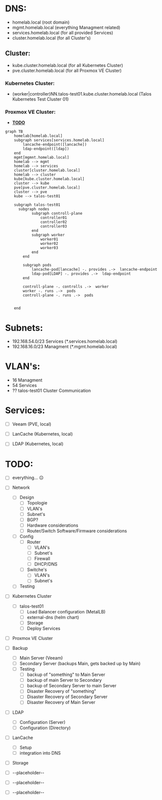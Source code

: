# DNS:
  - homelab.local (root domain)
  - mgmt.homelab.local (everything Managment related)
  - services.homelab.local (for all provided Services)
  - cluster.homelab.local (for all Cluster's)
## Cluster:
  - kube.cluster.homelab.local (for all Kubernetes Cluster)
  - pve.cluster.homelab.local (for all Proxmox VE Cluster)
### Kubernetes Cluster:
  - (worker|controller)NN.talos-test01.kube.cluster.homelab.local (Talos Kubernetes Test Cluster 01)
### Proxmox VE Cluster:
  - <u>**TODO**</u>

```mermaid
graph TB
    homelab[homelab.local]
    subgraph services[services.homelab.local]
        lancache-endpoint([lancache])
        ldap-endpoint([ldap])
    end
    mgmt[mgmnt.homelab.local]
    homelab --> mgmt
    homelab --> services
    cluster[cluster.homelab.local]
    homelab --> cluster
    kube[kube.cluster.homelab.local]
    cluster --> kube
    pve[pve.cluster.homelab.local]
    cluster --> pve
    kube --> talos-test01

    subgraph talos-test01
      subgraph nodes
            subgraph controll-plane
                controller01
                controller02
                controller03
            end
            subgraph worker
                worker01
                worker02
                worker03
            end 
        end

        subgraph pods
            lancache-pod[lancache] -. provides .->  lancache-endpoint
            ldap-pod[LDAP] -. provides .->  ldap-endpoint
        end 

        controll-plane -. controlls .->  worker
        worker -. runs .->  pods
        controll-plane -. runs .->  pods
        

    end

```


# Subnets:
  - 192.168.54.0/23 Services (*.services.homelab.local)
  - 192.168.16.0/23 Managment (*.mgmt.homelab.local)

# VLAN's:
  - 16 Managment
  - 54 Services
  - ?? talos-test01 Cluster Communication

# Services:

  - [ ] Veeam (PVE, local)
  - [ ] LanCache (Kubernetes, local)
  - [ ] LDAP (Kubernetes, local)



# TODO:
  - [ ] everything... 😐
  - [ ] Network
    - [ ] Design
      - [ ] Topologie
      - [ ] VLAN's
      - [ ] Subnet's
      - [ ] BGP?
      - [ ] Hardware considerations
      - [ ] Router/Switch Software/Firmware considerations
    - [ ] Config
      - [ ] Router
        - [ ] VLAN's
        - [ ] Subnet's
        - [ ] Firewall
        - [ ] DHCP/DNS
      - [ ] Switche's
        - [ ] VLAN's
        - [ ] Subnet's
    - [ ] Testing
  - [ ] Kubernetes Cluster
    - [ ] talos-test01
      - [ ] Load Balancer configuration (MetalLB)
      - [ ] external-dns (helm chart)
      - [ ] Storage
      - [ ] Deploy Services
  - [ ] Proxmox VE Cluster
  - [ ] Backup
    - [ ] Main Server (Veeam)
    - [ ] Secondary Server (backups Main, gets backed up by Main)
    - [ ] Testing
      - [ ] backup of "something" to Main Server
      - [ ] backup of main Server to Secondary 
      - [ ] backup of Secondary Server to main Server
      - [ ] Disaster Recovery of "something"
      - [ ] Disaster Recovery of Secondary Server
      - [ ] Disaster Recovery of Main Server
  - [ ] LDAP
    - [ ] Configuration (Server)
    - [ ] Configuration (Directory)
  - [ ] LanCache
    - [ ] Setup
    - [ ] integration into DNS
  - [ ] Storage
  - [ ] --placeholder--
  - [ ] --placeholder--
  - [ ] --placeholder--












